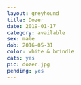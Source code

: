 ```yaml
---
layout: greyhound
title: Dozer
date: 2019-01-17
category: available
sex: male
dob: 2016-05-31
color: white & brindle
cats: yes
pic: dozer.jpg
pending: yes
---
```


